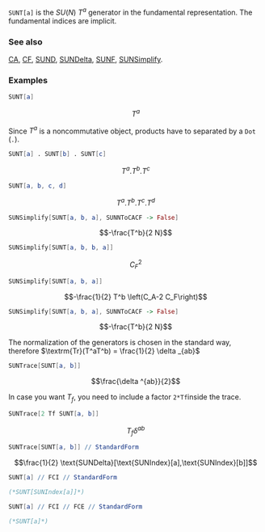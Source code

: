 `SUNT[a]` is the $SU(N)$ $T^a$ generator in the fundamental representation. The fundamental indices are implicit.

### See also

[CA](CA), [CF](CF), [SUND](SUND), [SUNDelta](SUNDelta), [SUNF](SUNF), [SUNSimplify](SUNSimplify).

### Examples

```mathematica
SUNT[a]
```

$$T^a$$

Since $T^a$ is a noncommutative object, products have to separated by a `Dot` (`.`).

```mathematica
SUNT[a] . SUNT[b] . SUNT[c]
```

$$T^a.T^b.T^c$$

```mathematica
SUNT[a, b, c, d]
```

$$T^a.T^b.T^c.T^d$$

```mathematica
SUNSimplify[SUNT[a, b, a], SUNNToCACF -> False]
```

$$-\frac{T^b}{2 N}$$

```mathematica
SUNSimplify[SUNT[a, b, b, a]]
```

$$C_F^2$$

```mathematica
SUNSimplify[SUNT[a, b, a]]
```

$$-\frac{1}{2} T^b \left(C_A-2 C_F\right)$$

```mathematica
SUNSimplify[SUNT[a, b, a], SUNNToCACF -> False]
```

$$-\frac{T^b}{2 N}$$

The normalization of the generators is chosen in the standard way, therefore $\textrm{Tr}(T^aT^b) = \frac{1}{2} \delta _{ab}$

```mathematica
SUNTrace[SUNT[a, b]]
```

$$\frac{\delta ^{ab}}{2}$$

In case you want $T_f$, you need to include a factor `2*Tf`inside the trace.

```mathematica
SUNTrace[2 Tf SUNT[a, b]]
```

$$T_f \delta ^{ab}$$

```mathematica
SUNTrace[SUNT[a, b]] // StandardForm
```

$$\frac{1}{2} \text{SUNDelta}[\text{SUNIndex}[a],\text{SUNIndex}[b]]$$

```mathematica
SUNT[a] // FCI // StandardForm

(*SUNT[SUNIndex[a]]*)
```

```mathematica
SUNT[a] // FCI // FCE // StandardForm

(*SUNT[a]*)
```